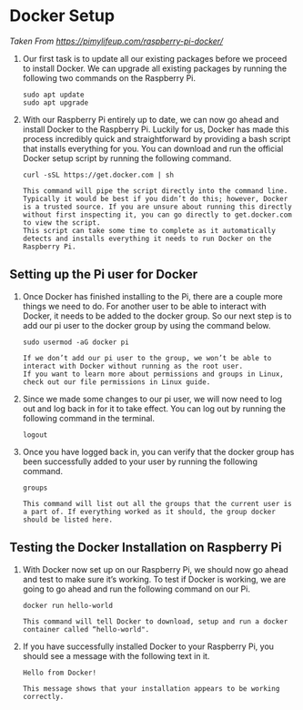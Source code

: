 # Docker Setup

*Taken From <https://pimylifeup.com/raspberry-pi-docker/>*

1. Our first task is to update all our existing packages before we proceed to install Docker.
    We can upgrade all existing packages by running the following two commands on the Raspberry Pi.

    ```t
    sudo apt update
    sudo apt upgrade
    ```

2. With our Raspberry Pi entirely up to date, we can now go ahead and install Docker to the Raspberry Pi.
    Luckily for us, Docker has made this process incredibly quick and straightforward by providing a bash script that installs everything for you.
    You can download and run the official Docker setup script by running the following command.

    ```t
    curl -sSL https://get.docker.com | sh
    ```

    ```text
    This command will pipe the script directly into the command line. Typically it would be best if you didn’t do this; however, Docker is a trusted source. If you are unsure about running this directly without first inspecting it, you can go directly to get.docker.com to view the script.
    This script can take some time to complete as it automatically detects and installs everything it needs to run Docker on the Raspberry Pi.
    ```

## Setting up the Pi user for Docker

1. Once Docker has finished installing to the Pi, there are a couple more things we need to do.
    For another user to be able to interact with Docker, it needs to be added to the docker group.
    So our next step is to add our pi user to the docker group by using the command below.

    ```t
    sudo usermod -aG docker pi
    ```

    ```text
    If we don’t add our pi user to the group, we won’t be able to interact with Docker without running as the root user.
    If you want to learn more about permissions and groups in Linux, check out our file permissions in Linux guide.
    ```

2. Since we made some changes to our pi user, we will now need to log out and log back in for it to take effect.
    You can log out by running the following command in the terminal.

    ```t
    logout
    ```

3. Once you have logged back in, you can verify that the docker group has been successfully added to your user by running the following command.

    ```t
    groups
    ```

    ```text
    This command will list out all the groups that the current user is a part of. If everything worked as it should, the group docker should be listed here.
    ```

## Testing the Docker Installation on Raspberry Pi

1. With Docker now set up on our Raspberry Pi, we should now go ahead and test to make sure it’s working.
    To test if Docker is working, we are going to go ahead and run the following command on our Pi.

    ```t
    docker run hello-world
    ```

    ```text
    This command will tell Docker to download, setup and run a docker container called “hello-world".
    ```

2. If you have successfully installed Docker to your Raspberry Pi, you should see a message with the following text in it.

    ```text
    Hello from Docker!
    ```

    ```text
    This message shows that your installation appears to be working correctly.
    ```
